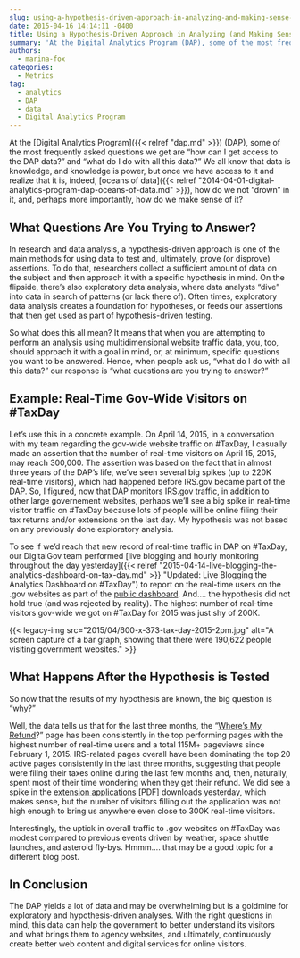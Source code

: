 ```yaml
---
slug: using-a-hypothesis-driven-approach-in-analyzing-and-making-sense-of-your-website-traffic-data.md
date: 2015-04-16 14:14:11 -0400
title: Using a Hypothesis-Driven Approach in Analyzing (and Making Sense) of Your Website Traffic Data
summary: 'At the Digital Analytics Program (DAP), some of the most frequently asked questions we get are &ldquo;how can I get access to the DAP data?&rdquo; and &ldquo;what do I do with all this data?&rdquo; We all know that data is knowledge, and knowledge is power, but once we have access to it and realize that'
authors:
  - marina-fox
categories:
  - Metrics
tag:
  - analytics
  - DAP
  - data
  - Digital Analytics Program
---
```


At the [Digital Analytics Program]({{< relref "dap.md" >}}) (DAP), some of the most frequently asked questions we get are “how can I get access to the DAP data?” and “what do I do with all this data?” We all know that data is knowledge, and knowledge is power, but once we have access to it and realize that it is, indeed, [oceans of data]({{< relref "2014-04-01-digital-analytics-program-dap-oceans-of-data.md" >}}), how do we not “drown” in it, and, perhaps more importantly, how do we make sense of it?

## What Questions Are You Trying to Answer?

In research and data analysis, a hypothesis-driven approach is one of the main methods for using data to test and, ultimately, prove (or disprove) assertions. To do that, researchers collect a sufficient amount of data on the subject and then approach it with a specific hypothesis in mind. On the flipside, there’s also exploratory data analysis, where data analysts “dive” into data in search of patterns (or lack there of). Often times, exploratory data analysis creates a foundation for hypotheses, or feeds our assertions that then get used as part of hypothesis-driven testing.

So what does this all mean? It means that when you are attempting to perform an analysis using multidimensional website traffic data, you, too, should approach it with a goal in mind, or, at minimum, specific questions you want to be answered. Hence, when people ask us, “what do I do with all this data?” our response is “what questions are you trying to answer?”

## Example: Real-Time Gov-Wide Visitors on #TaxDay

Let’s use this in a concrete example. On April 14, 2015, in a conversation with my team regarding the gov-wide website traffic on #TaxDay, I casually made an assertion that the number of real-time visitors on April 15, 2015, may reach 300,000. The assertion was based on the fact that in almost three years of the DAP’s life, we’ve seen several big spikes (up to 220K real-time visitors), which had happened before IRS.gov became part of the DAP. So, I figured, now that DAP monitors IRS.gov traffic, in addition to other large governement websites, perhaps we’ll see a big spike in real-time visitor traffic on #TaxDay because lots of people will be online filing their tax returns and/or extensions on the last day. My hypothesis was not based on any previously done exploratory analysis.

To see if we’d reach that new record of real-time traffic in DAP on #TaxDay, our DigitalGov team performed [live blogging and hourly monitoring throughout the day yesterday]({{< relref "2015-04-14-live-blogging-the-analytics-dashboard-on-tax-day.md" >}} "Updated: Live Blogging the Analytics Dashboard on #TaxDay") to report on the real-time users on the .gov websites as part of the [public dashboard](https://analytics.usa.gov/). And…. the hypothesis did not hold true (and was rejected by reality). The highest number of real-time visitors gov-wide we got on #TaxDay for 2015 was just shy of 200K.

{{< legacy-img src="2015/04/600-x-373-tax-day-2015-2pm.jpg" alt="A screen capture of a bar graph, showing that there were 190,622 people visiting government websites." >}}

## What Happens After the Hypothesis is Tested

So now that the results of my hypothesis are known, the big question is “why?”

Well, the data tells us that for the last three months, the “[Where’s My Refund](http://www.irs.gov/Refunds)?” page has been consistently in the top performing pages with the highest number of real-time users and a total 115M+ pageviews since February 1, 2015. IRS-related pages overall have been dominating the top 20 active pages consistently in the last three months, suggesting that people were filing their taxes online during the last few months and, then, naturally, spent most of their time wondering when they get their refund. We did see a spike in the [extension applications](http://www.irs.gov/pub/irs-pdf/f4868.pdf) [PDF] downloads yesterday, which makes sense, but the number of visitors filling out the application was not high enough to bring us anywhere even close to 300K real-time visitors.

Interestingly, the uptick in overall traffic to .gov websites on #TaxDay was modest compared to previous events driven by weather, space shuttle launches, and asteroid fly-bys. Hmmm…. that may be a good topic for a different blog post.

## In Conclusion

The DAP yields a lot of data and may be overwhelming but is a goldmine for exploratory and hypothesis-driven analyses. With the right questions in mind, this data can help the government to better understand its visitors and what brings them to agency websites, and ultimately, continuously create better web content and digital services for online visitors.